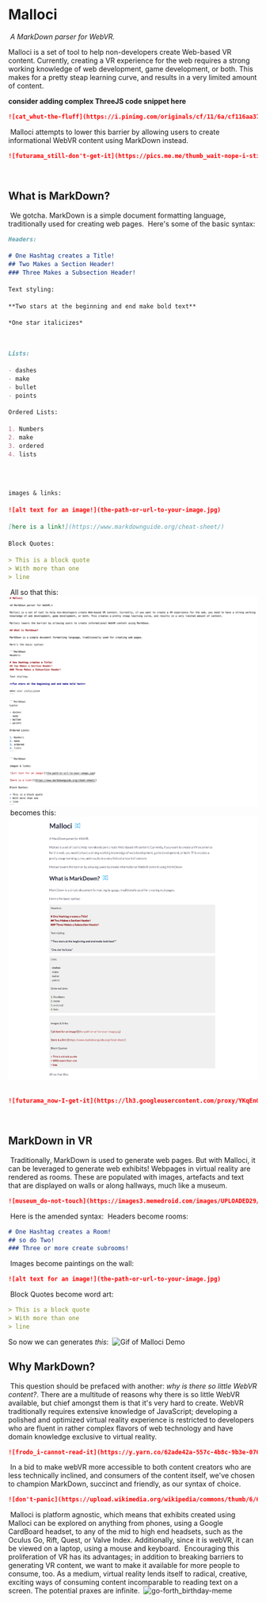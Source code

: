 # Malloci
​
*A MarkDown parser for WebVR.*
​

Malloci is a set of tool to help non-developers create Web-based VR content. Currently, creating a VR experience for the web requires a strong working knowledge of web development, game development, or both. This makes for a pretty steap learning curve, and results in a very limited amount of content.
​

**consider adding complex ThreeJS code snippet here**

```MarkDown
![cat_whut-the-fluff](https://i.pinimg.com/originals/cf/11/6a/cf116aa3766300472c99250e22817513.png)
```
​
Malloci attempts to lower this barrier by allowing users to create informational WebVR content using MarkDown instead.
​
```MarkDown
![futurama_still-don't-get-it](https://pics.me.me/thumb_wait-nope-i-still-dont-get-memegenerator-net-wait-nope-i-49390423.png)
```
​
## What is MarkDown?
​
We gotcha. MarkDown is a simple document formatting language, traditionally used for creating web pages. 
​
Here's some of the basic syntax:
​
```MarkDown
Headers:
​
# One Hashtag creates a Title!
## Two Makes a Section Header!
### Three Makes a Subsection Header!
​
Text styling:
​
**Two stars at the beginning and end make bold text**
​
*One star italicizes*
```
​
```MarkDown
Lists:
​
- dashes
- make
- bullet
- points
​
Ordered Lists:
​
1. Numbers
2. make
3. ordered
4. lists
```
​
```MarkDown
​
images & links:
​
![alt text for an image!](the-path-or-url-to-your-image.jpg)
​
[here is a link!](https://www.markdownguide.org/cheat-sheet/)
​
Block Quotes:
​
> This is a block quote
> With more than one
> line
```
​
All so that this:
​
![Image of MarkDown code](img/md_raw.png)
​
becomes this:
​
![Image of MarkDown page](img/md_rendered.png)
​
```MarkDown
![futurama_now-I-get-it](https://lh3.googleusercontent.com/proxy/YKqEnOtGB_-aiNSq7DtV4x2BSieNS4KnC7JT7AQ0hVmzX9lV5J3lsGPVglZ2__gmvEdqr_04VwqU4OwMtLb7yUPDqXVOE8d6HrFC6OAx92knNTjfhxS6myyE475NJQ_bpkFwpPHbfZ8HJl89sAhnUG-TfKGM0I3GIno)
```
​
## MarkDown in VR
​
Traditionally, MarkDown is used to generate web pages. But with Malloci, it can be leveraged to generate web exhibits! Webpages in virtual reality are rendered as rooms. These are populated with images, artefacts and text that are displayed on walls or along hallways, much like a museum.
​
```MarkDown
![museum_do-not-touch](https://images3.memedroid.com/images/UPLOADED29/5c2f319fd5d6d.jpeg)
```
​
Here is the amended syntax:
​
Headers become rooms:
```MarkDown
# One Hashtag creates a Room!
## so do Two!
### Three or more create subrooms!
```
​
Images become paintings on the wall:

```MarkDown
![alt text for an image!](the-path-or-url-to-your-image.jpg)
```
​
Block Quotes become word art:

```MarkDown
> This is a block quote
> With more than one
> line
```

So now we can generates *this*:
​
![Gif of Malloci Demo](img/VRMD.gif)
​
## Why MarkDown?
​
This question should be prefaced with another: *why is there so little WebVR content?*. There are a multitude of reasons why there is so little WebVR available, but chief amongst them is that it's very hard to create. WebVR traditionally requires extensive knowledge of JavaScript; developing a polished and optimized virtual reality experience is restricted to developers who are fluent in rather complex flavors of web technology and have domain knowledge exclusive to virtual reality. 
​
```MarkDown
![frodo_i-cannot-read-it](https://y.yarn.co/62ade42a-557c-4b8c-9b3e-07644957523a_text.gif)
```
​
In a bid to make webVR more accessible to both content creators who are less technically inclined, and consumers of the content itself, we've chosen to champion MarkDown, succinct and friendly, as our syntax of choice.
​
```MarkDown
![don't-panic](https://upload.wikimedia.org/wikipedia/commons/thumb/6/6b/Don%27t_Panic.svg/1200px-Don%27t_Panic.svg.png)
```
​
Malloci is platform agnostic, which means that exhibits created using Malloci can be explored on anything from phones, using a Google CardBoard headset, to any of the mid to high end headsets, such as the Oculus Go, Rift, Quest, or Valve Index. Additionally, since it is webVR, it can be viewed on a laptop, using a mouse and keyboard.
​
Encouraging this proliferation of VR has its advantages; in addition to breaking barriers to generating VR content, we want to make it available for more people to consume, too. As a medium, virtual reality lends itself to radical, creative, exciting ways of consuming content incomparable to reading text on a screen. The potential praxes are infinite.
​
![go-forth_birthday-meme](https://i.imgflip.com/qx6vq.jpg)